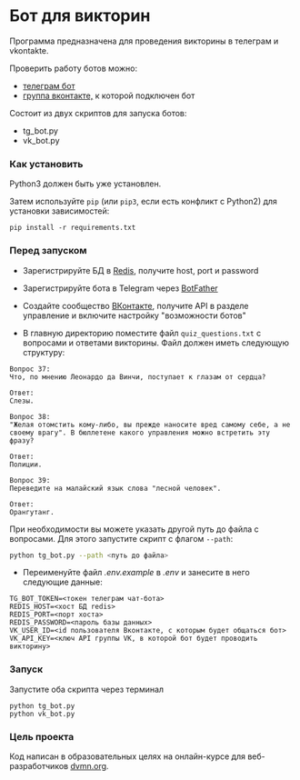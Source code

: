 # Бот для викторин

Программа предназначена для проведения викторины в телеграм и vkontakte.

Проверить работу ботов можно:
* [телеграм бот](https://t.me/DvmnTestQuizBot)
* [группа вконтакте,](https://vk.com/club223193652) к которой подключен бот

Состоит из двух скриптов для запуска ботов:
* tg_bot.py
* vk_bot.py

### Как установить

Python3 должен быть уже установлен.

Затем используйте `pip` (или `pip3`, если есть конфликт с Python2) для установки зависимостей:
```
pip install -r requirements.txt
```
### Перед запуском

* Зарегистрируйте БД в [Redis](https://redislabs.com/), получите host, port и password

* Зарегистрируйте бота в Telegram через [BotFather](https://t.me/BotFather)

* Создайте сообщество [ВКонтакте](https://vk.com/groups), получите API в разделе управление и включите настройку "возможности ботов"

* В главную директорию поместите файл `quiz_questions.txt` с вопросами и ответами викторины. Файл должен иметь следующую структуру:

```
Вопрос 37:
Что, по мнению Леонардо да Винчи, поступает к глазам от сердца?

Ответ:
Слезы.

Вопрос 38:
"Желая отомстить кому-либо, вы прежде наносите вред самому себе, а не
своему врагу". В бюллетене какого управления можно встретить эту фразу?

Ответ:
Полиции.

Вопрос 39:
Переведите на малайский язык слова "лесной человек".

Ответ:
Орангутанг.
```

При необходимости вы можете указать другой путь до файла с вопросами. Для этого запустите скрипт с флагом `--path`:
```sh
python tg_bot.py --path <путь до файла>
```

* Переименуйте файл *.env.example* в *.env* и занесите в него следующие данные:

```
TG_BOT_TOKEN=<токен телеграм чат-бота>
REDIS_HOST=<хост БД redis>
REDIS_PORT=<порт хоста>
REDIS_PASSWORD=<пароль базы данных>
VK_USER_ID=<id пользователя Вконтакте, с которым будет общаться бот>
VK_API_KEY=<ключ API группы VK, в которой бот будет проводить викторину>
```

### Запуск
Запустите оба скрипта через терминал

```
python tg_bot.py
python vk_bot.py
```

### Цель проекта

Код написан в образовательных целях на онлайн-курсе для веб-разработчиков [dvmn.org](https://dvmn.org/).